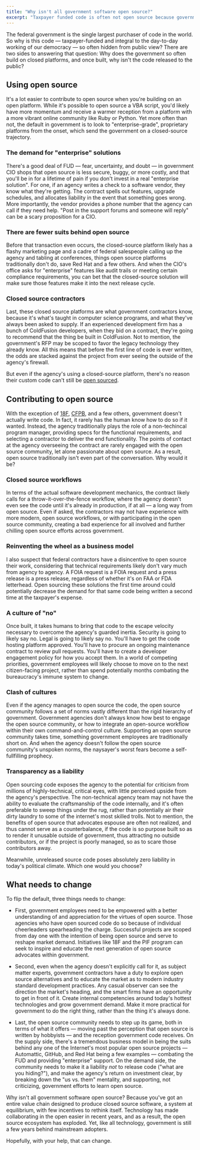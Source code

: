 ```yaml
---
title: "Why isn't all government software open source?"
excerpt: "Taxpayer funded code is often not open source because government prefers closed platforms, is inexperienecd with open source workflows and culture, and creates software as part of a predominantly closed-source supply-chain."
---
```


The federal government is the single largest purchaser of code in the world. So why is this code — taxpayer-funded and integral to the day-to-day working of our democracy — so often hidden from public view? There are two sides to answering that question: Why does the government so often build on closed platforms, and once built, why isn't the code released to the public?

## Using open source

It's a lot easier to contribute to open source when you're building on an open platform. While it's possible to open source a VBA script, you'd likely have more momentum and receive a warmer reception from a platform with a more vibrant online community like Ruby or Python. Yet more often than not, the default in government is to look to "enterprise-grade", proprietary platforms from the onset, which send the government on a closed-source trajectory.

### The demand for "enterprise" solutions

There's a good deal of FUD — fear, uncertainty, and doubt — in government CIO shops that open source is less secure, buggy, or more costly, and that you'll be in for a lifetime of pain if you don't invest in a real "enterprise solution". For one, if an agency writes a check to a software vendor, they know what they're getting. The contract spells out features, upgrade schedules, and allocates liability in the event that something goes wrong. More importantly, the vendor provides a phone number that the agency can call if they need help. "Post in the support forums and someone will reply" can be a scary proposition for a CIO.

### There are fewer suits behind open source

Before that transaction even occurs, the closed-source platform likely has a flashy marketing page and a cadre of federal salespeople calling up the agency and tabling at conferences, things open source platforms traditionally don't do, save Red Hat and a few others. And when the CIO's office asks for "enterprise" features like audit trails or meeting certain compliance requirements, you can bet that the closed-source solution will make sure those features make it into the next release cycle.

### Closed source contractors

Last, these closed source platforms are what government contractors know, because it's what's taught in computer science programs, and what they've always been asked to supply. If an experienced development firm has a bunch of ColdFusion developers, when they bid on a contract, they're going to recommend that the thing be built in ColdFusion. Not to mention, the government's RFP may be scoped to favor the legacy technology they already know. All this means that before the first line of code is ever written, the odds are stacked against the project from ever seeing the outside of the agency's firewall.

But even if the agency's using a closed-source platform, there's no reason their custom code can't still be [open sourced](https://github.com/trending?l=cfm&since=monthly).

## Contributing to open source

With the exception of [18F](https://18f.gsa.gov), [CFPB](http://cfpb.github.io), and a few others, government doesn't actually write code. In fact, it rarely has the human know how to do so if it wanted. Instead, the agency traditionally plays the role of a non-techincal program manager, providing specs for the functional requirements, and selecting a contractor to deliver the end functionality. The points of contact at the agency overseeing the contract are rarely engaged with the open source community, let alone passionate about open source. As a result, open source traditionally isn't even part of the conversation. Why would it be?

### Closed source workflows

In terms of the actual software development mechanics, the contract likely calls for a throw-it-over-the-fence workflow, where the agency doesn't even see the code until it's already in production, if at all — a long way from open source. Even if asked, the contractors may not have experience with more modern, open source workflows, or with participating in the open source community, creating a bad experience for all involved and further chilling open source efforts across government.

### Reinventing the wheel as a business model

I also suspect that federal contractors have a disincentive to open source their work, considering that technical requirements likely don't vary much from agency to agency. A FOIA request is a FOIA request and a press release is a press release, regardless of whether it's on FAA or FDA letterhead. Open sourcing these solutions the first time around could potentially decrease the demand for that same code being written a second time at the taxpayer's expense.

### A culture of "no"

Once built, it takes humans to bring that code to the escape velocity necessary to overcome the agency's guarded inertia. Security is going to likely say no. Legal is going to likely say no. You'll have to get the code hosting platform approved. You'll have to procure an ongoing maintenance contract to review pull requests. You'll have to create a developer engagement policy for how you accept them. In a world of competing priorities, government employees will likely choose to move on to the next citizen-facing project, rather than spend potentially months combating the bureaucracy's immune system to change.

### Clash of cultures

Even if the agency manages to open source the code, the open source community follows a set of norms vastly different than the rigid hierarchy of government. Government agencies don't always know how best to engage the open source community, or how to integrate an open-source workflow within their own command-and-control culture. Supporting an open source community takes time, something government employees are traditionally short on. And when the agency doesn't follow the open source community's unspoken norms, the naysayer's worst fears become a self-fullfilling prophecy.

### Transparency as a liability

Open sourcing code exposes the agency to the potential for criticism from millions of highly-technical, critical eyes, with little perceived upside from the agency's perspective. The non-technical agency team may not have the ability to evaluate the craftsmanship of the code internally, and it's often preferable to sweep things under the rug, rather than potentially air their dirty laundry to some of the internet's most skilled trolls. Not to mention, the benefits of open source that advocates espouse are often not realized, and thus cannot serve as a counterbalance, if the code is so purpose built so as to render it unusable outside of government, thus attracting no outside contributors, or if the project is poorly managed, so as to scare those contributors away.

Meanwhile, unreleased source code poses absolutely zero liability in today's political climate. Which one would you choose?

## What needs to change

To flip the default, three things needs to change:

* First, government employees need to be empowered with a better understanding of and appreciation for the virtues of open source. Those agencies who have open sourced code do so because of individual cheerleaders spearheading the charge. Successful projects are scoped from day one with the intention of being open source and serve to reshape market demand. Initiatives like 18F and the PIF program can seek to inspire and educate the next generation of open source advocates within government.

* Second, even when the agency doesn't explicitly call for it, as subject matter experts, government contractors have a duty to explore open source alternatives and to educate the market as to modern industry standard development practices. Any casual observer can see the direction the market's heading, and the smart firms have an opportunity to get in front of it. Create internal competencies around today's hottest technologies and grow government demand. Make it more practical for government to do the right thing, rather than the thing it's always done.

* Last, the open source community needs to step up its game, both in terms of what it offers — moving past the perception that open source is written by hobbyists — and the reception government code receives. On the supply side, there's a tremendous business model in being the suits behind any one of the Internet's most popular open source projects — Automattic, GitHub, and Red Hat being a few examples — combating the FUD and providing "enterprise" support. On the demand side, the community needs to make it a liability *not* to release code ("what are you hiding?"), and make the agency's return on investment clear, by breaking down the "us vs. them" mentality, and supporting, not criticizing, government efforts to learn open source.

Why isn't all government software open source? Because you've got an entire value chain designed to produce closed source software, a system at equilibrium, with few incentives to rethink itself. Technology has made collaborating in the open easier in recent years, and as a result, the open source ecosystem has exploded. Yet, like all technology, government is still a few years behind mainstream adopters.

Hopefully, with your help, that can change.
